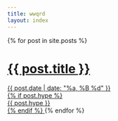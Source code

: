 ```yaml
---
title: wwqrd
layout: index
---
```


<div class="posts">
  {% for post in site.posts %}
    <a class="posts__post" href="{{ post.url }}">
      <div class="posts__post-meta">
        <h1 class="posts__post-title">{{ post.title }}</h1>
        <div class="posts__post-date">{{ post.date | date: "%a, %B %d" }}</div>
      </div>
      {% if post.hype %}
        <div class="posts__post-hype">
          {{ post.hype }}
        </div>
      {% endif %}
    </a>
  {% endfor %}
</div>
